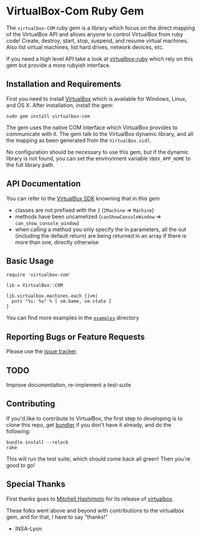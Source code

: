 # VirtualBox-Com Ruby Gem

The `virtualbox-COM` ruby gem is a library which focus on the
direct mapping of the VirtualBox API and allows anyone to control
VirtualBox from ruby code! Create, destroy, start, stop, suspend, and
resume virtual machines.  Also list virtual machines, list hard
drives, network devices, etc.

If you need a high level API take a look at
[virtualbox-ruby](https://github.com/sdalu/virtualbox-ruby) which 
rely on this gem but provide a more rubyish interface.


## Installation and Requirements

First you need to install [VirtualBox](http://www.virtualbox.org/)
which is available for Windows, Linux, and OS X. After installation,
install the gem:

    sudo gem install virtualbox-com

The gem uses the native COM interface which VirtualBox provides to
communicate with it. The gem talk to the VirtualBox dynamic library,
and all the mapping as been generated from the `VirtualBox.xidl`.

No configuration should be necessary to use this gem, but if
the dynamic library is not found, you can set the environment
variable `VBOX_APP_HOME` to the full library path.


## API Documentation

You can refer to the [VirtualBox SDK](https://www.virtualbox.org/sdkref/annotated.html)
knowning that in this gem
* classes are not prefixed with the `I` (`IMachine` => `Machine`)
* methods have been uncamelized (`canShowConsoleWindow` => `can_show_console_window`)
* when calling a method you only specify the in parameters, all the out (including the default return)
  are being returned in an array if there is more than one, directly otherwise


## Basic Usage
    require 'virtualbox-com'
    
    lib = VirtualBox::COM
    
    lib.virtualbox.machines.each {|vm|
      puts "%s: %s" % [ vm.bame, vm.state ]
    }
    
You can find more examples in the [`examples`](examples) directory


## Reporting Bugs or Feature Requests

Please use the [issue tracker](https://github.com/sdalu/virtualbox-com/issues).


## TODO

Improve documentation, re-implement a test-suite


## Contributing

If you'd like to contribute to VirtualBox, the first step to developing is to
clone this repo, get [bundler](http://github.com/carlhuda/bundler) if you
don't have it already, and do the following:

    bundle install --relock
    rake

This will run the test suite, which should come back all green! Then
you're good to go!


## Special Thanks

First thanks goes to [Mitchell Hashimoto](https://github.com/mitchellh) for 
its release of [virtualbox](https://github.com/mitchellh/virtualbox).

These folks went above and beyond with contributions to the virtualbox gem, and
for that, I have to say "thanks!"
* INSA-Lyon
